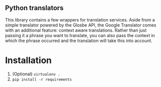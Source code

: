 ## Python translators

This library contains a few wrappers for translation services. Aside from a simple translator powered by the Glosbe API,
the Google Translator comes with an additional feature: context aware translations. Rather than just passing it a phrase
you want to translate, you can also pass the context in which the phrase occurred and the translation will take this into
account.

# Installation

1. (Optional) `virtualenv .`
2. `pip install -r requirements`